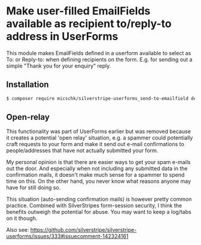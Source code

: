 # Make user-filled EmailFields available as recipient to/reply-to address in UserForms

This module makes EmailFields defined in a userform available to select as To: or Reply-to: when defining recipients on the form. 
E.g. for sending out a simple "Thank you for your enquiry" reply.

## Installation

```sh
$ composer require micschk/silverstripe-userforms_send-to-emailfield dev-master
```

## Open-relay
This functionality was part of UserForms earlier but was removed because it creates a potential 'open relay' situation, 
e.g. a spammer could potentially craft requests to your form and make it send out e-mail confirmations to people/addresses 
that have not actually submitted your form. 

My personal opinion is that there are easier ways to get your spam e-mails out the door. And especially when not including any 
submitted data in the confirmation mails, it doesn't make much sense for a spammer to spend time on this. On the other hand, 
you never know what reasons anyone may have for still doing so. 

This situation (auto-sending confirmation mails) is however pretty common practice. Combined with SilverStripes form-session 
security, I think the benefits outweigh the potential for abuse. You may want to keep a log/tabs on it though.

Also see: https://github.com/silverstripe/silverstripe-userforms/issues/333#issuecomment-142324161
